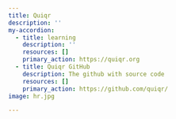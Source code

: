 ```yaml
---
title: Quiqr
description: ''
my-accordion:
  - title: learning
    description: ''
    resources: []
    primary_action: https://quiqr.org
  - title: Quiqr GitHub
    description: The github with source code
    resources: []
    primary_action: https://github.com/quiqr/
image: hr.jpg

---
```














